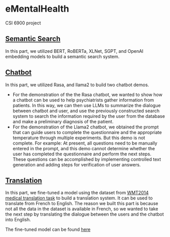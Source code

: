 # eMentalHealth
CSI 6900 project

## [Semantic Search](https://github.com/KaishuoWang/eMentalHealth/tree/main/semantic%20search)

In this part, we utilized BERT, RoBERTa, XLNet, SGPT, and OpenAI embedding models to build a semantic search system.

## [Chatbot](https://github.com/KaishuoWang/eMentalHealth/tree/main/chatbot)

In this part, we utilized Rasa, and llama2 to build two chatbot demos.

* For the demonstration of the the Rasa chatbot, we wanted to show how a chatbot can be used to help psychiatrists gather information from patients. In this way, we can then use LLMs to summarize the dialogue between chatbot and user, and use the previously constructed search system to search the information required by the user from the database and make a preliminary diagnosis of the patient.
* For the demonstration of the Llama2 chatbot, we obtained the prompt that can guide users to complete the questionnaire and the appropriate temperature through multiple experiments. But this demo is not complete. For example: At present, all questions need to be manually entered in the prompt, and this demo cannot determine whether the user has completed the questionnaire and perform the next steps. These questions can be accomplished by implementing controlled text generation and adding steps for verification of user answers.
  
## [Translation](https://github.com/KaishuoWang/eMentalHealth/tree/main/translation-fr-en)

In this part, we fine-tuned a model using the dataset from [WMT2014 medical translation task](https://www.statmt.org/wmt14/medical-task/#download) to build a translation system. It can be used to translate from French to English. The reason we built this part is because not all the data in the dataset is available in French, so we wanted to take the next step by translating the dialogue between the users and the chatbot into English.

The fine-tuned model can be found [here](https://huggingface.co/kwang123/medical-mt-fr-en)
